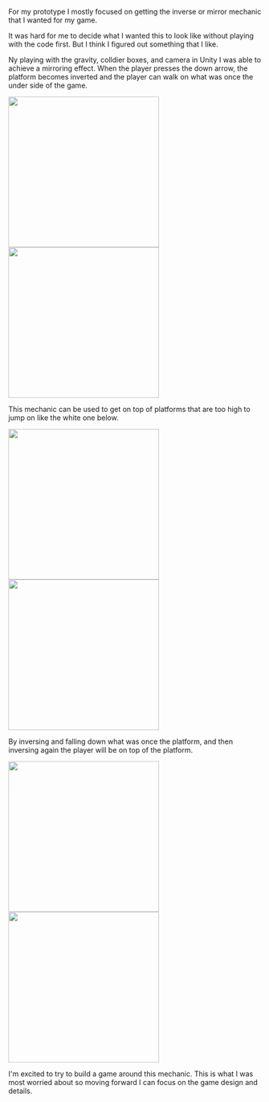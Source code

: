 For my prototype I mostly focused on getting the inverse or mirror mechanic that I wanted for my game.

It was hard for me to decide what I wanted this to look like without playing with the code first. But I think I figured out something that I like.

Ny playing with the gravity, colldier boxes, and camera in Unity I was able to achieve a mirroring effect. When the player presses the down arrow, the platform becomes inverted and the player can walk on what was once the under side of the game.

<img src="https://garcia50gabriela.github.io/images/ex1.png" height="300"/><img src="https://garcia50gabriela.github.io/images/ex2.png" height="300"/>

This mechanic can be used to get on top of platforms that are too high to jump on like the white one below.

<img src="https://garcia50gabriela.github.io/images/ex3.png" height="300"/><img src="https://garcia50gabriela.github.io/images/ex4.png" height="300"/>

By inversing and falling down what was once the platform, and then inversing again the player will be on top of the platform.

<img src="https://garcia50gabriela.github.io/images/ex5.png" height="300"/><img src="https://garcia50gabriela.github.io/images/ex6.png" height="300"/>

I'm excited to try to build a game around this mechanic. This is what I was most worried about so moving forward I can focus on the game design and details.

